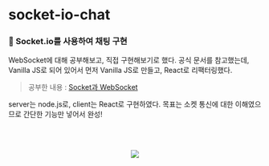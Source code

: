# socket-io-chat
### 💬 Socket.io를 사용하여 채팅 구현

WebSocket에 대해 공부해보고, 직접 구현해보기로 했다. 공식 문서를 참고했는데, Vanilla JS로 되어 있어서 먼저 Vanilla JS로 만들고, React로 리팩터링했다. 

> 공부한 내용 : <a href="https://github.com/1seul357/TIL/blob/master/ETC/Socket%EA%B3%BC%20WebSocket.md">Socket과 WebSocket</a>

server는 node.js로, client는 React로 구현하였다. 목표는 소켓 통신에 대한 이해였으므로 간단한 기능만 넣어서 완성!

</br>

</br>

<p align="center">
    <img src="https://user-images.githubusercontent.com/95670205/194569852-361d20c1-7f7f-4780-bee5-e5c1e9e5817b.gif">
</p>
